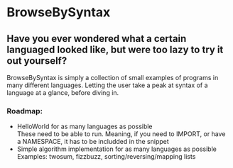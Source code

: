 # BrowseBySyntax

<h2>Have you ever wondered what a certain languaged looked like, but were too lazy to try it out yourself?</h2>

BrowseBySyntax is simply a collection of small examples of programs in many different languages.
Letting the user take a peak at syntax of a language at a glance, before diving in. 

<h3>Roadmap:</h3>
<ul>
  <li> 
    HelloWorld for as many languages as possible <br>
        These need to be able to run. Meaning, if you need to IMPORT, or have a NAMESPACE, it has to be includded in the snippet
  </li>
  <li> 
    Simple algorithm implementation for as many languages as possible <br>
      Examples: twosum, fizzbuzz, sorting/reversing/mapping lists </li>
</ul>
